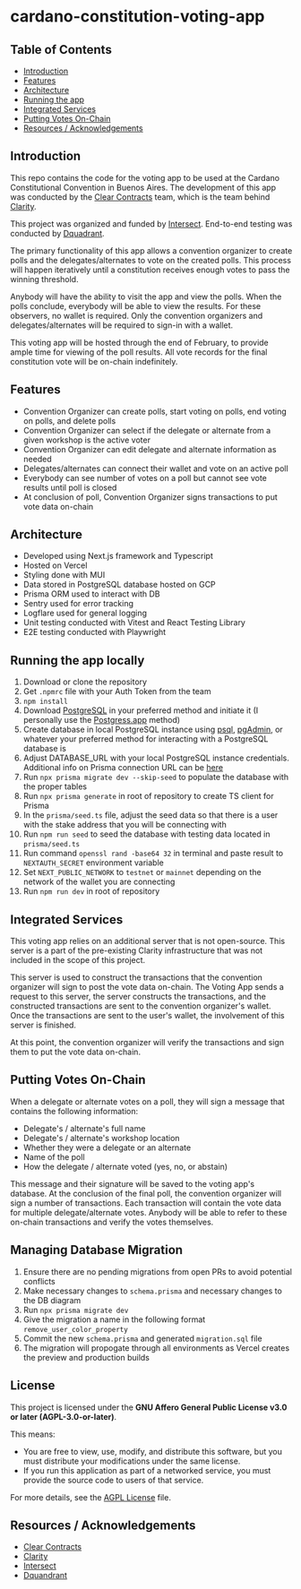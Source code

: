 # cardano-constitution-voting-app

## Table of Contents

- [Introduction](#introduction)
- [Features](#features)
- [Architecture](#architectures)
- [Running the app](#running-the-app)
- [Integrated Services](#integrated-services)
- [Putting Votes On-Chain](#putting-votes-on-chain)
- [Resources / Acknowledgements](#resources--acknowledgements)

## Introduction

This repo contains the code for the voting app to be used at the Cardano Constitutional Convention in Buenos Aires. The development of this app was conducted by the [Clear Contracts](https://www.clearcontracts.io/) team, which is the team behind [Clarity](https://www.clarity.vote/).

This project was organized and funded by [Intersect](https://www.intersectmbo.org/). End-to-end testing was conducted by [Dquadrant](https://dquadrant.com/).

The primary functionality of this app allows a convention organizer to create polls and the delegates/alternates to vote on the created polls. This process will happen iteratively until a constitution receives enough votes to pass the winning threshold.

Anybody will have the ability to visit the app and view the polls. When the polls conclude, everybody will be able to view the results. For these observers, no wallet is required. Only the convention organizers and delegates/alternates will be required to sign-in with a wallet.

This voting app will be hosted through the end of February, to provide ample time for viewing of the poll results. All vote records for the final constitution vote will be on-chain indefinitely.

## Features

- Convention Organizer can create polls, start voting on polls, end voting on polls, and delete polls
- Convention Organizer can select if the delegate or alternate from a given workshop is the active voter
- Convention Organizer can edit delegate and alternate information as needed
- Delegates/alternates can connect their wallet and vote on an active poll
- Everybody can see number of votes on a poll but cannot see vote results until poll is closed
- At conclusion of poll, Convention Organizer signs transactions to put vote data on-chain

## Architecture

- Developed using Next.js framework and Typescript
- Hosted on Vercel
- Styling done with MUI
- Data stored in PostgreSQL database hosted on GCP
- Prisma ORM used to interact with DB
- Sentry used for error tracking
- Logflare used for general logging
- Unit testing conducted with Vitest and React Testing Library
- E2E testing conducted with Playwright

## Running the app locally

1. Download or clone the repository
2. Get `.npmrc` file with your Auth Token from the team
3. `npm install`
4. Download [PostgreSQL](https://www.postgresql.org/) in your preferred method and initiate it (I personally use the [Postgress.app](https://postgresapp.com/downloads.html) method)
5. Create database in local PostgreSQL instance using [psql](https://www.postgresql.org/docs/current/app-psql.html), [pgAdmin](https://www.pgadmin.org/download/), or whatever your preferred method for interacting with a PostgreSQL database is
6. Adjust DATABASE_URL with your local PostgreSQL instance credentials. Additional info on Prisma connection URL can be [here](https://www.prisma.io/docs/orm/overview/databases/postgresql#connection-url)
7. Run `npx prisma migrate dev --skip-seed` to populate the database with the proper tables
8. Run `npx prisma generate` in root of repository to create TS client for Prisma
9. In the `prisma/seed.ts` file, adjust the seed data so that there is a user with the stake address that you will be connecting with
10. Run `npm run seed` to seed the database with testing data located in `prisma/seed.ts`
11. Run command `openssl rand -base64 32` in terminal and paste result to `NEXTAUTH_SECRET` environment variable
12. Set `NEXT_PUBLIC_NETWORK` to `testnet` or `mainnet` depending on the network of the wallet you are connecting
13. Run `npm run dev` in root of repository

## Integrated Services

This voting app relies on an additional server that is not open-source. This server is a part of the pre-existing Clarity infrastructure that was not included in the scope of this project.

This server is used to construct the transactions that the convention organizer will sign to post the vote data on-chain. The Voting App sends a request to this server, the server constructs the transactions, and the constructed transactions are sent to the convention organizer's wallet. Once the transactions are sent to the user's wallet, the involvement of this server is finished.

At this point, the convention organizer will verify the transactions and sign them to put the vote data on-chain.

## Putting Votes On-Chain

When a delegate or alternate votes on a poll, they will sign a message that contains the following information:

- Delegate's / alternate's full name
- Delegate's / alternate's workshop location
- Whether they were a delegate or an alternate
- Name of the poll
- How the delegate / alternate voted (yes, no, or abstain)

This message and their signature will be saved to the voting app's database. At the conclusion of the final poll, the convention organizer will sign a number of transactions. Each transaction will contain the vote data for multiple delegate/alternate votes. Anybody will be able to refer to these on-chain transactions and verify the votes themselves.

## Managing Database Migration

1. Ensure there are no pending migrations from open PRs to avoid potential conflicts
2. Make necessary changes to `schema.prisma` and necessary changes to the DB diagram
3. Run `npx prisma migrate dev`
4. Give the migration a name in the following format `remove_user_color_property`
5. Commit the new `schema.prisma` and generated `migration.sql` file
6. The migration will propogate through all environments as Vercel creates the preview and production builds

## License

This project is licensed under the **GNU Affero General Public License v3.0 or later (AGPL-3.0-or-later)**.

This means:

- You are free to view, use, modify, and distribute this software, but you must distribute your modifications under the same license.
- If you run this application as part of a networked service, you must provide the source code to users of that service.

For more details, see the [AGPL License](./AGPL_LICENSE.txt) file.

## Resources / Acknowledgements

- [Clear Contracts](https://www.clearcontracts.io/)
- [Clarity](https://www.clarity.vote/)
- [Intersect](https://www.intersectmbo.org/)
- [Dquandrant](https://dquadrant.com/)
